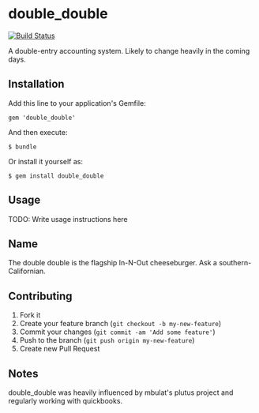 # double_double
[![Build Status](https://travis-ci.org/crftr/double_double.png)](https://travis-ci.org/crftr/double_double)

A double-entry accounting system.  Likely to change heavily in the coming days.

## Installation

Add this line to your application's Gemfile:

    gem 'double_double'

And then execute:

    $ bundle

Or install it yourself as:

    $ gem install double_double

## Usage

TODO: Write usage instructions here

## Name

The double double is the flagship In-N-Out cheeseburger.  Ask a southern-Californian.

## Contributing

1. Fork it
2. Create your feature branch (`git checkout -b my-new-feature`)
3. Commit your changes (`git commit -am 'Add some feature'`)
4. Push to the branch (`git push origin my-new-feature`)
5. Create new Pull Request

## Notes

double_double was heavily influenced by mbulat's plutus project and regularly working with quickbooks.